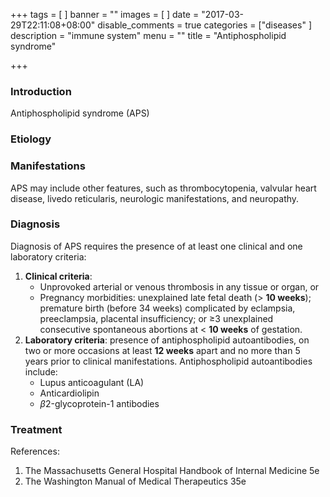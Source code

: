 +++
tags = [
]
banner = ""
images = [
]
date = "2017-03-29T22:11:08+08:00"
disable_comments = true
categories = ["diseases"
]
description = "immune system"
menu = ""
title = "Antiphospholipid syndrome"

+++
### Introduction
Antiphospholipid syndrome (APS) 

<!--more-->
### Etiology

### Manifestations
APS may include other features, such as thrombocytopenia, valvular heart disease, livedo reticularis, neurologic manifestations, and neuropathy.

### Diagnosis
Diagnosis of APS requires the presence of at least one clinical and one laboratory criteria:

1. **Clinical criteria**:
    - Unprovoked arterial or venous thrombosis in any tissue or organ, or
    - Pregnancy morbidities: unexplained late fetal death (> **10 weeks**); premature birth (before 34 weeks) complicated by eclampsia, preeclampsia, placental insufficiency; or $\geq$3 unexplained consecutive spontaneous abortions at < **10 weeks** of gestation.
2. **Laboratory criteria**: presence of antiphospholipid autoantibodies, on two or more occasions at least **12 weeks** apart and no more than 5 years prior to clinical manifestations. Antiphospholipid autoantibodies include:
    - Lupus anticoagulant (LA)
    - Anticardiolipin
    - $\beta$2-glycoprotein-1 antibodies

### Treatment


References:

1. The Massachusetts General Hospital Handbook of Internal Medicine 5e
2. The Washington Manual of Medical Therapeutics 35e
